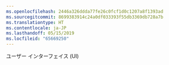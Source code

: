 ```yaml
---
ms.openlocfilehash: 2446a326ddda77fe26c0fcf1d0c1207a8f1393ad
ms.sourcegitcommit: 8699383914c24a0df033393f55db3369db728a7b
ms.translationtype: HT
ms.contentlocale: ja-JP
ms.lasthandoff: 05/15/2019
ms.locfileid: "65669250"
---
```

ユーザー インターフェイス (UI)
